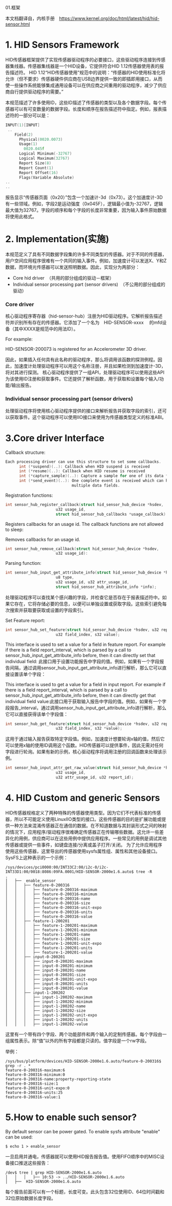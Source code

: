 01.框架

本文档翻译自，内核手册　https://www.kernel.org/doc/html/latest/hid/hid-sensor.html

# 1. HID Sensors Framework

HID传感器框架提供了实现传感器驱动程序的必要接口，这些驱动程序连接到传感器集线器。传感器集线器是一个HID设备，它提供符合HID 1.12传感器使用表的报告描述符。
HID 1.12“HID传感器使用”规范中的说明：“传感器的HID使用标准化将允许（但不要求）传感器硬件供应商在USB边界提供一致的即插即用接口，从而使一些操作系统能够集成通用设备可以在供应商之间重用的驱动程序，减少了供应商自行提供驱动程序的需要。”

本规范描述了许多使用ID，这些ID描述了传感器的类型以及各个数据字段。每个传感器可以有可变数量的数据字段。长度和顺序在报告描述符中指定。例如，报表描述符的一部分可以是：

```c
INPUT(1)[INPUT]
 ..
    Field(2)
      Physical(0020.0073)
      Usage(1)
        0020.045f
      Logical Minimum(-32767)
      Logical Maximum(32767)
      Report Size(8)
      Report Count(1)
      Report Offset(16)
      Flags(Variable Absolute)
..
..
```

报告显示“传感器页面（0x20）”包含一个加速计-3d（0x73）。这个加速度计-3D有一些领域。例如，字段2是运动强度（0x045F），逻辑最小值为-32767，逻辑最大值为32767。字段的顺序和每个字段的长度非常重要，因为输入事件原始数据将使用此格式。

# 2. Implementation(实施)

本规范定义了具有不同数据字段集的许多不同类型的传感器。对于不同的传感器，用户空间应用程序很难有一个共同的输入事件。例如，加速度计可以发送X、Y和Z数据，而环境光传感器可以发送照明数据。因此，实现分为两部分：

- Core hid driver　（共用的部分组成的驱动－框架）
- Individual sensor processing part (sensor drivers)　（不公用的部分组成的驱动）

### Core driver

核心驱动程序寄存器（hid-sensor-hub）注册为HID驱动程序。它解析报告描述符并识别所有存在的传感器。它添加了一个名为　HID-SENSOR-xxxx 　的mfd设备（其中XXXX是规范中的用法ID）。

For example:

HID-SENSOR-200073 is registered for an Accelerometer 3D driver.

因此，如果插入任何具有此名称的驱动程序，那么将调用该函数的探测例程。因此，加速度计处理驱动程序可以用这个名称注册，并且如果检测到加速度计-3D，将对其进行探测。
核心驱动程序提供了一组API，处理驱动程序可以使用这些API为该使用ID注册和获取事件。它还提供了解析函数，用于获取和设置每个输入/功能/输出报告。

### Individual sensor processing part (sensor drivers)

处理驱动程序将使用核心驱动程序提供的接口来解析报告并获取字段的索引，还可以获取事件。这个驱动程序可以使用IIO接口来使用为传感器类型定义的标准ABI。

# 3.Core driver Interface

Callback structure:

```c
Each processing driver can use this structure to set some callbacks.
      int (*suspend)(..): Callback when HID suspend is received
      int (*resume)(..): Callback when HID resume is received
      int (*capture_sample)(..): Capture a sample for one of its data fields
      int (*send_event)(..): One complete event is received which can have
                             multiple data fields.
```





Registration functions:

```c
int sensor_hub_register_callback(struct hid_sensor_hub_device *hsdev,
                      u32 usage_id,
                      struct hid_sensor_hub_callbacks *usage_callback):
```

Registers callbacks for an usage id. The callback functions are not allowed to sleep:





Removes callbacks for an usage id.

```c
int sensor_hub_remove_callback(struct hid_sensor_hub_device *hsdev,
                      u32 usage_id):
```





Parsing function:

```c
int sensor_hub_input_get_attribute_info(struct hid_sensor_hub_device *hsdev,
                      u8 type,
                      u32 usage_id, u32 attr_usage_id,
                      struct hid_sensor_hub_attribute_info *info);
```

处理驱动程序可以查找某个感兴趣的字段，并检查它是否存在于报表描述符中。如果它存在，它将存储必要的信息，以便可以单独设置或获取字段。这些索引避免每次搜索并获取要获取或设置的字段索引。



Set Feature report:

```c
int sensor_hub_set_feature(struct hid_sensor_hub_device *hsdev, u32 report_id,
                      u32 field_index, s32 value);
```

This interface is used to set a value for a field in feature report. For example
if there is a field report_interval, which is parsed by a call to
sensor_hub_input_get_attribute_info before, then it can directly set that
individual field: 此接口用于设置功能报告中字段的值。例如，如果有一个字段报告间隔，通过调用sensor_hub_input_get_attribute_info进行解析，那么它可以直接设置该单个字段：





This interface is used to get a value for a field in input report. For example
if there is a field report_interval, which is parsed by a call to
sensor_hub_input_get_attribute_info before, then it can directly get that
individual field value:此接口用于获取输入报告中字段的值。例如，如果有一个字段报告_interval，通过调用sensor_hub_input_get_attribute_info进行解析，那么它可以直接获得该单个字段值：

```c
int sensor_hub_get_feature(struct hid_sensor_hub_device *hsdev, u32 report_id,
                      u32 field_index, s32 *value);

```







这用于通过输入报告获取特定字段值。例如，加速度计想要轮询x轴的值，然后它可以使用x轴的使用ID调用这个函数。HID传感器可以提供事件，因此无需对任何字段进行轮询。如果有新的示例，核心驱动程序将调用注册的回调函数来处理该示例。

```c
int sensor_hub_input_attr_get_raw_value(struct hid_sensor_hub_device *hsdev,
                      u32 usage_id,
                      u32 attr_usage_id, u32 report_id);
```



# 4. HID Custom and generic Sensors

HID传感器规格定义了两种特殊的传感器使用类型。因为它们不代表标准的传感器，所以不可能定义使用LinuxIIO类型的接口。这些传感器的目的是扩展功能或提供一种方法来混淆传感器正在通信的数据。在不知道数据与其封装形式之间的映射的情况下，应用程序/驱动程序很难确定传感器正在传输哪些数据。这允许一些差异化的用例，供应商可以在这些用例中提供应用程序。一些常见的用例是调试其他传感器或提供一些事件，如键盘连接/分离或盖子打开/关闭。
为了允许应用程序使用这些传感器，这里导出的传感器使用sysfs属性组、属性和其他设备接口。
SysFS上这种表示的一个示例：

```shell
/sys/devices/pci0000:00/INT33C2:00/i2c-0/i2c-INT33D1:00/0018:8086:09FA.0001/HID-SENSOR-2000e1.6.auto$ tree -R
.
│   ├──  enable_sensor
│   │   ├── feature-0-200316
│   │   │   ├── feature-0-200316-maximum
│   │   │   ├── feature-0-200316-minimum
│   │   │   ├── feature-0-200316-name
│   │   │   ├── feature-0-200316-size
│   │   │   ├── feature-0-200316-unit-expo
│   │   │   ├── feature-0-200316-units
│   │   │   ├── feature-0-200316-value
│   │   ├── feature-1-200201
│   │   │   ├── feature-1-200201-maximum
│   │   │   ├── feature-1-200201-minimum
│   │   │   ├── feature-1-200201-name
│   │   │   ├── feature-1-200201-size
│   │   │   ├── feature-1-200201-unit-expo
│   │   │   ├── feature-1-200201-units
│   │   │   ├── feature-1-200201-value
│   │   ├── input-0-200201
│   │   │   ├── input-0-200201-maximum
│   │   │   ├── input-0-200201-minimum
│   │   │   ├── input-0-200201-name
│   │   │   ├── input-0-200201-size
│   │   │   ├── input-0-200201-unit-expo
│   │   │   ├── input-0-200201-units
│   │   │   ├── input-0-200201-value
│   │   ├── input-1-200202
│   │   │   ├── input-1-200202-maximum
│   │   │   ├── input-1-200202-minimum
│   │   │   ├── input-1-200202-name
│   │   │   ├── input-1-200202-size
│   │   │   ├── input-1-200202-unit-expo
│   │   │   ├── input-1-200202-units
│   │   │   ├── input-1-200202-value

```



这里有一个带有四个字段、两个功能部件和两个输入的定制传感器。每个字段由一组属性表示。除“值”以外的所有字段都是只读的。值字段是一个rw字段。

举例：

```shell
/sys/bus/platform/devices/HID-SENSOR-2000e1.6.auto/feature-0-200316$ grep -r . *
feature-0-200316-maximum:6
feature-0-200316-minimum:0
feature-0-200316-name:property-reporting-state
feature-0-200316-size:1
feature-0-200316-unit-expo:0
feature-0-200316-units:25
feature-0-200316-value:1
```

# 5.How to enable such sensor?

By default sensor can be power gated. To enable sysfs attribute "enable" can be
used:

```shell
$ echo 1 > enable_sensor
```

一旦启用并通电，传感器就可以使用HID报告报告值。使用FIFO顺序中的MISC设备接口推送这些报告：

```shell
/dev$ tree | grep HID-SENSOR-2000e1.6.auto
│   │   │   ├── 10:53 -> ../HID-SENSOR-2000e1.6.auto
│   ├──  HID-SENSOR-2000e1.6.auto
```

每个报告前面可以有一个标题，长度可变。此头包含32位使用ID、64位时间戳和32位原始数据长度字段。